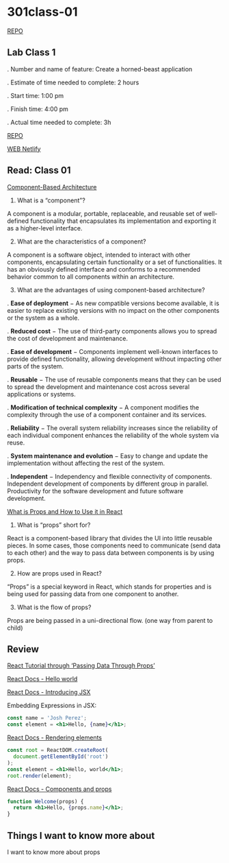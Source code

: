 # 301class-01

[REPO](https://github.com/VMO2020/reading-notes-v2/blob/main/code-301/301class-01.md)

## Lab Class 1

. Number and name of feature: Create a horned-beast application

. Estimate of time needed to complete: 2 hours

. Start time: 1:00 pm

. Finish time: 4:00 pm

. Actual time needed to complete: 3h

[REPO](https://github.com/VMO2020/horned-beast)

[WEB Netlify](https://vmog-horned-beasts.netlify.app/#top)

## Read: Class 01

[Component-Based Architecture](https://www.tutorialspoint.com/software_architecture_design/component_based_architecture.htm)

1. What is a “component”?  

A component is a modular, portable, replaceable, and reusable set of well-defined functionality that encapsulates its implementation and exporting it as a higher-level interface.

2. What are the characteristics of a component?  

A component is a software object, intended to interact with other components, encapsulating certain functionality or a set of functionalities. It has an obviously defined interface and conforms to a recommended behavior common to all components within an architecture.  

3. What are the advantages of using component-based architecture?  

. **Ease of deployment** − As new compatible versions become available, it is easier to replace existing versions with no impact on the other components or the system as a whole.

. **Reduced cost** − The use of third-party components allows you to spread the cost of development and maintenance.

. **Ease of development** − Components implement well-known interfaces to provide defined functionality, allowing development without impacting other parts of the system.

. **Reusable** − The use of reusable components means that they can be used to spread the development and maintenance cost across several applications or systems.

. **Modification of technical complexity** − A component modifies the complexity through the use of a component container and its services.

. **Reliability** − The overall system reliability increases since the reliability of each individual component enhances the reliability of the whole system via reuse.

. **System maintenance and evolution** − Easy to change and update the implementation without affecting the rest of the system.

. **Independent** − Independency and flexible connectivity of components. Independent development of components by different group in parallel. Productivity for the software development and future software development.

[What is Props and How to Use it in React](https://itnext.io/what-is-props-and-how-to-use-it-in-react-da307f500da0)

1. What is “props” short for?  

React is a component-based library that divides the UI into little reusable pieces. In some cases, those components need to communicate (send data to each other) and the way to pass data between components is by using props.

2. How are props used in React?  

“Props” is a special keyword in React, which stands for properties and is being used for passing data from one component to another.  

3. What is the flow of props?  

Props are being passed in a uni-directional flow. (one way from parent to child)  

## Review

[React Tutorial through ‘Passing Data Through Props’](https://react.dev/learn/tutorial-tic-tac-toe)  

[React Docs - Hello world](https://legacy.reactjs.org/docs/hello-world.html)

[React Docs - Introducing JSX](https://legacy.reactjs.org/docs/introducing-jsx.html)  

Embedding Expressions in JSX:

```jsx
const name = 'Josh Perez';
const element = <h1>Hello, {name}</h1>;
```

[React Docs - Rendering elements](https://legacy.reactjs.org/docs/rendering-elements.html)

```jsx
const root = ReactDOM.createRoot(
  document.getElementById('root')
);
const element = <h1>Hello, world</h1>;
root.render(element);
```

[React Docs - Components and props](https://legacy.reactjs.org/docs/components-and-props.html)

```jsx
function Welcome(props) {
  return <h1>Hello, {props.name}</h1>;
}
```

## Things I want to know more about

I want to know more about props
